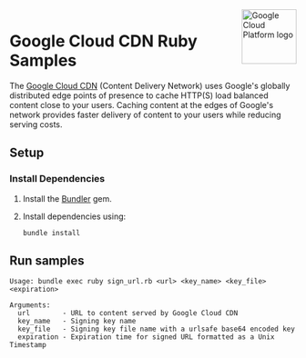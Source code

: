 <img src="https://avatars2.githubusercontent.com/u/2810941?v=3&s=96" alt="Google Cloud Platform logo" title="Google Cloud Platform" align="right" height="96" width="96"/>

# Google Cloud CDN Ruby Samples

The [Google Cloud CDN][cdn_docs] (Content Delivery Network) uses Google's
globally distributed edge points of presence to cache HTTP(S) load balanced
content close to your users. Caching content at the edges of Google's network
provides faster delivery of content to your users while reducing serving costs.

[cdn_docs]: https://cloud.google.com/cdn/docs/

## Setup

### Install Dependencies

1. Install the [Bundler](http://bundler.io/) gem.

1. Install dependencies using:

    `bundle install`

## Run samples

```
Usage: bundle exec ruby sign_url.rb <url> <key_name> <key_file> <expiration>

Arguments:
  url        - URL to content served by Google Cloud CDN
  key_name   - Signing key name
  key_file   - Signing key file name with a urlsafe base64 encoded key
  expiration - Expiration time for signed URL formatted as a Unix Timestamp
```

